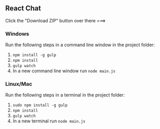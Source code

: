 ## React Chat

Click the "Download ZIP" button over there ===>

### Windows

Run the following steps in a command line window in the project folder:

1. `npm install -g gulp` 
2. `npm install`
3. `gulp watch`
4. In a new command line window run `node main.js`


### Linux/Mac

Run the following steps in a terminal in the project folder:

1. `sudo npm install -g gulp` 
2. `npm install`
3. `gulp watch`
4. In a new terminal run `node main.js`